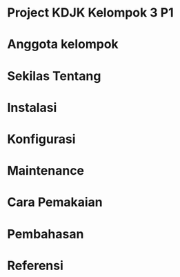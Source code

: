 # Project KDJK Kelompok 3 P1





# Anggota kelompok


# Sekilas Tentang


# Instalasi

# Konfigurasi

# Maintenance

# Cara Pemakaian

# Pembahasan

# Referensi
